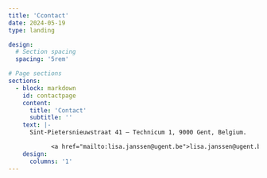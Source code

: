 ```yaml
---
title: 'Ccontact'
date: 2024-05-19
type: landing

design:
  # Section spacing
  spacing: '5rem'

# Page sections
sections: 
  - block: markdown
    id: contactpage
    content:
      title: 'Contact'
      subtitle: ''
    text: |-
      Sint-Pietersnieuwstraat 41 – Technicum 1, 9000 Gent, Belgium.

            <a href="mailto:lisa.janssen@ugent.be">lisa.janssen@ugent.be/a>                                      
    design:
      columns: '1'        
---
```

